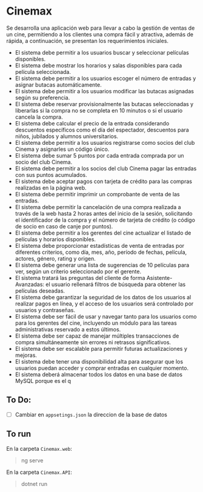 # Cinemax
Se desarrolla una aplicación web para llevar a cabo la gestión de ventas de un cine, permitiendo a los 
clientes una compra fácil y atractiva, además de rápida, a continuación, se presentan los 
requerimientos iniciales.
- El sistema debe permitir a los usuarios buscar y seleccionar películas disponibles.
- El sistema debe mostrar los horarios y salas disponibles para cada película seleccionada.
- El sistema debe permitir a los usuarios escoger el número de entradas y asignar butacas 
automáticamente.
- El sistema debe permitir a los usuarios modificar las butacas asignadas según su preferencia.
- El sistema debe reservar provisionalmente las butacas seleccionadas y liberarlas si la compra 
no se completa en 10 minutos o si el usuario cancela la compra.
- El sistema debe calcular el precio de la entrada considerando descuentos específicos como el 
día del espectador, descuentos para niños, jubilados y alumnos universitarios.
- El sistema debe permitir a los usuarios registrarse como socios del club Cinema y asignarles 
un código único.
- El sistema debe sumar 5 puntos por cada entrada comprada por un socio del club Cinema.
- El sistema debe permitir a los socios del club Cinema pagar las entradas con sus puntos 
acumulados.
- El sistema debe aceptar pagos con tarjeta de crédito para las compras realizadas en la página 
web.
- El sistema debe permitir imprimir un comprobante de venta de las entradas.
- El sistema debe permitir la cancelación de una compra realizada a través de la web hasta 2 
horas antes del inicio de la sesión, solicitando el identificador de la compra y el número de 
tarjeta de crédito (o código de socio en caso de canje por puntos).
- El sistema debe permitir a los gerentes del cine actualizar el listado de películas y horarios 
disponibles.
- El sistema debe proporcionar estadísticas de venta de entradas por diferentes criterios, como 
día, mes, año, período de fechas, película, actores, género, rating y origen.
- El sistema debe generar una lista de sugerencias de 10 películas para ver, según un criterio 
seleccionado por el gerente.
- El sistema tratará las preguntas del cliente de forma Asistente-Avanzadas: el usuario rellenará 
filtros de búsqueda para obtener las películas deseadas.
- El sistema debe garantizar la seguridad de los datos de los usuarios al realizar pagos en línea, 
y el acceso de los usuarios será controlado por usuarios y contraseñas.
- El sistema debe ser fácil de usar y navegar tanto para los usuarios como para los gerentes del 
cine, incluyendo un módulo para las tareas administrativas reservado a estos últimos.
- El sistema debe ser capaz de manejar múltiples transacciones de compra simultáneamente 
sin errores ni retrasos significativos.
- El sistema debe ser escalable para permitir futuras actualizaciones y mejoras.
- El sistema debe tener una disponibilidad alta para asegurar que los usuarios puedan acceder 
y comprar entradas en cualquier momento.
- El sistema deberá almacenar todos los datos en una base de datos MySQL porque es el q
## To Do:  
- [ ] Cambiar en `appsetings.json` la direccion de la base de datos


## To run

En la carpeta ```Cinemax.web```:
 > ng serve   

En la carpeta ```Cinemax.API```:
 > dotnet run
